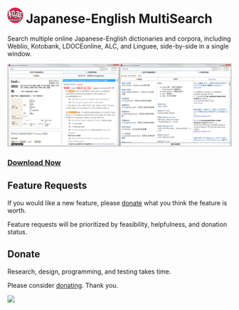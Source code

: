 <h1><img src="https://raw.githubusercontent.com/krausekai/japanese-english-multisearch/master/build/icon.png" width="35px"> Japanese-English MultiSearch</h1>

Search multiple online Japanese-English dictionaries and corpora, including Weblio, Kotobank, LDOCEonline, ALC, and Linguee, side-by-side in a single window.

![Screenshot](/build/screenshot.png?raw=true "Version 0.2.0")

<h3><a href="https://github.com/krausekai/japanese-english-multisearch/releases/latest">Download Now</a></h3>


<h2>Feature Requests</h2>

If you would like a new feature, please [donate](https://krausekai.com/donate) what you think the feature is worth.

Feature requests will be prioritized by feasibility, helpfulness, and donation status.

<h2>Donate</h2>

Research, design, programming, and testing takes time.

Please consider [donating](https://krausekai.com/donate). Thank you.

<a href="https://krausekai.com/donate"><img src="https://i.imgur.com/sVBYHpo.png" width="175px"></a>
